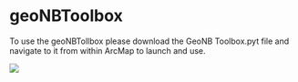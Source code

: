 # geoNBToolbox

To use the geoNBTollbox please download the GeoNB Toolbox.pyt file and navigate to it from within ArcMap to launch and use.

<img src="https://i.imgur.com/8mJe9fT.png">
